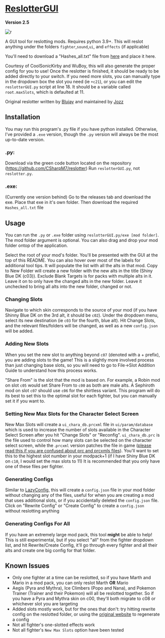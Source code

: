 # [ReslotterGUI](https://github.com/CSharpM7/reslotter)
**Version 2.5**

![r](https://i.imgur.com/NWFBCcQ.png)

A GUI tool for reslotting mods. Requires python 3.9+. This will reslot anything under the folders `fighter`,`sound`,`ui`, and `effects` (if applicable)

You'll need to download a "Hashes_all.txt" file from [here](https://github.com/ultimate-research/archive-hashes/blob/master/Hashes_all) and place it here.

Courtesy of CoolSonicKirby and WuBoy, this will also generate the proper config for you to use! Once the reslotter is finished, it should be ready to be added directly to your switch. If you need more slots, you can manually type in the dropdown box the slot you need (ie `+c21`), or you can edit the `reslotterGUI.py` script at line 18. It should be a variable called `root.maxSlots`, which is defaulted at 11.

Original reslotter written by [Blujay](https://github.com/blu-dev) and maintained by [Jozz](https://github.com/jozz024/ssbu-skin-reslotter)

## Installation

You may run this program's .py file if you have python installed. Otherwise, I've provided a `.exe` version, though the `.py` version will always be the most up-to-date version.

### .py: 
Download via the green code button located on the repository (https://github.com/CSharpM7/reslotter) Run `reslotterGUI.py`, not `reslotter.py`.
### .exe:
(Currently one version behind)
Go to the releases tab and download the exe. Place that exe in it's own folder. Then download the required `Hashes_all.txt` file

## Usage

You can run the `.py` or `.exe` folder using `reslotterGUI.py/exe [mod folder]`. The mod folder argument is optional. You can also drag and drop your mod folder ontop of the application.

Select the root of your mod's folder. You'll be presented with the GUI at the top of this README. You can also hover over most of the labels for additional tool tips. It will populate the list with all the alts in that mod. Copy to New Folder will create a new folder with the new alts in the title (Shiny Blue DK (c03)). Exclude Blank Targets is for packs with multiple alts in it. Leave it on to only have the changed alts in the new folder. Leave it unchecked to bring all alts into the new folder, changed or not. 

### Changing Slots
Navigate to which skin corresponds to the source of your mod (if you have Shinny Blue DK on the 3rd alt, it should be `c02`). Under the dropdown menu, select its new destination (ie `c03` for the fourth, blue alt).  Hit Change Slots, and the relevant files/folders will be changed, as well as a new `config.json` will be added.

### Adding New Slots
When you set the new slot to anything beyond `c07` (denoted with a + prefix), you are adding slots to the game! This is a slightly more involved process than just changing base slots, so you will need to go to File->Slot Addition Guide to understand how this process works. 

"Share From" is the slot that the mod is based on. For example, a Robin mod on slot `c05` would set Share From to `c00` as both are male alts. A Sephiroth mod on slot `c07` should use `c06` for the shirtless variant. This program will do its best to set this to the optimal slot for each fighter, but you can manually set it if you want to.

### Setting New Max Slots for the Character Select Screen
New Max Slots will create a `ui_chara_db.prcxml` file in `ui/param/database` which is used to increase the number of slots available in the Character Select Screen after you hit "Change Slots" or "Reconfig". `ui_chara_db.prc` is the file used to control how many slots can be selected on the character select screen, while the .`prcxml` version patches the file in game ([please read this if you are confused about prc and prcxmls files](https://github.com/Raytwo/ARCropolis/wiki/Param-Patching)). You'll want to set this to the highest slot number in your modpack+1 (if I have Shiny Blue DK on `c10`, I would set the max slots to 11) It is recommended that you only have one of these files per fighter.

### Generating Configs
Similar to [LazyConfig](https://github.com/CSharpM7/SharpSmashSuite/tree/main/LazyConfig), this will create a `config.json` file in your mod folder without changing any of the files, useful for when you are creating a mod that uses additional slots, or if you accidentally deleted the `config.json` file. Click on "Rewrite Config" or "Create Config" to create a `config.json` without reslotting anything

### Generating Configs For All
If you have an extremely large mod pack, this tool **might** be able to help! This is still experimental, but if you select "all" from the fighter dropdown list, and hit Rewrite/Create Config, it'll go through every fighter and all their alts and create one big config for that folder.

## Known Issues
- Only one fighter at a time can be reslotted, so if you have Marth and Mario in a mod pack, you can only reslot Marth **OR** Mario
 - Aegis (Pyra and Mythra), Ice Climbers (Popo and Nana), and Pokemon Trainer (Trainer and their Pokemon) will all be reslotted together. So if you have a Pyra and Mythra skin on c00, they'll both migrate to c08 or whichever slot you are targeting
- Added slots mostly work, but for the ones that don't: try hitting rewrite config on the reslotted folder, or using the [original website](https://coolsonickirby.com/arc/dir-info-with-files.html) to regenerate a config
- Not all fighter's one-slotted effects work
- Not all fighter's `New Max Slots` option have been tested

